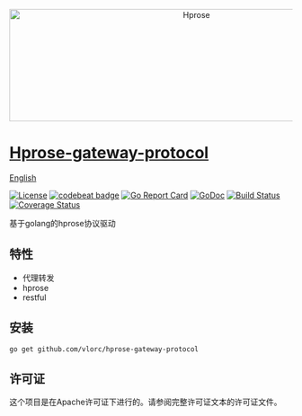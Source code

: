 <p align="center"><img src="http://hprose.com/banner.@2x.png" alt="Hprose" title="Hprose" width="650" height="200" /></p>

# [Hprose-gateway-protocol](https://github.com/vlorc/hprose-gateway-protocol)
[English](https://github.com/vlorc/hprose-gateway-protocol/blob/master/README.md)

[![License](https://img.shields.io/:license-apache-blue.svg)](https://opensource.org/licenses/Apache-2.0)
[![codebeat badge](https://codebeat.co/badges/c41b426c-4121-4dc8-99c2-f1b60574be64)](https://codebeat.co/projects/github-com-vlorc-hprose-gateway-protocol-master)
[![Go Report Card](https://goreportcard.com/badge/github.com/vlorc/hprose-gateway-protocol)](https://goreportcard.com/report/github.com/vlorc/hprose-gateway-protocol)
[![GoDoc](https://godoc.org/github.com/vlorc/hprose-gateway-protocol?status.svg)](https://godoc.org/github.com/vlorc/hprose-gateway-protocol)
[![Build Status](https://travis-ci.org/vlorc/hprose-gateway-protocol.svg?branch=master)](https://travis-ci.org/vlorc/hprose-gateway-protocol?branch=master)
[![Coverage Status](https://coveralls.io/repos/github/vlorc/hprose-gateway-protocol/badge.svg?branch=master)](https://coveralls.io/github/vlorc/hprose-gateway-protocol?branch=master)

基于golang的hprose协议驱动

## 特性
+ 代理转发
+ hprose
+ restful

## 安装
	go get github.com/vlorc/hprose-gateway-protocol

## 许可证
这个项目是在Apache许可证下进行的。请参阅完整许可证文本的许可证文件。
